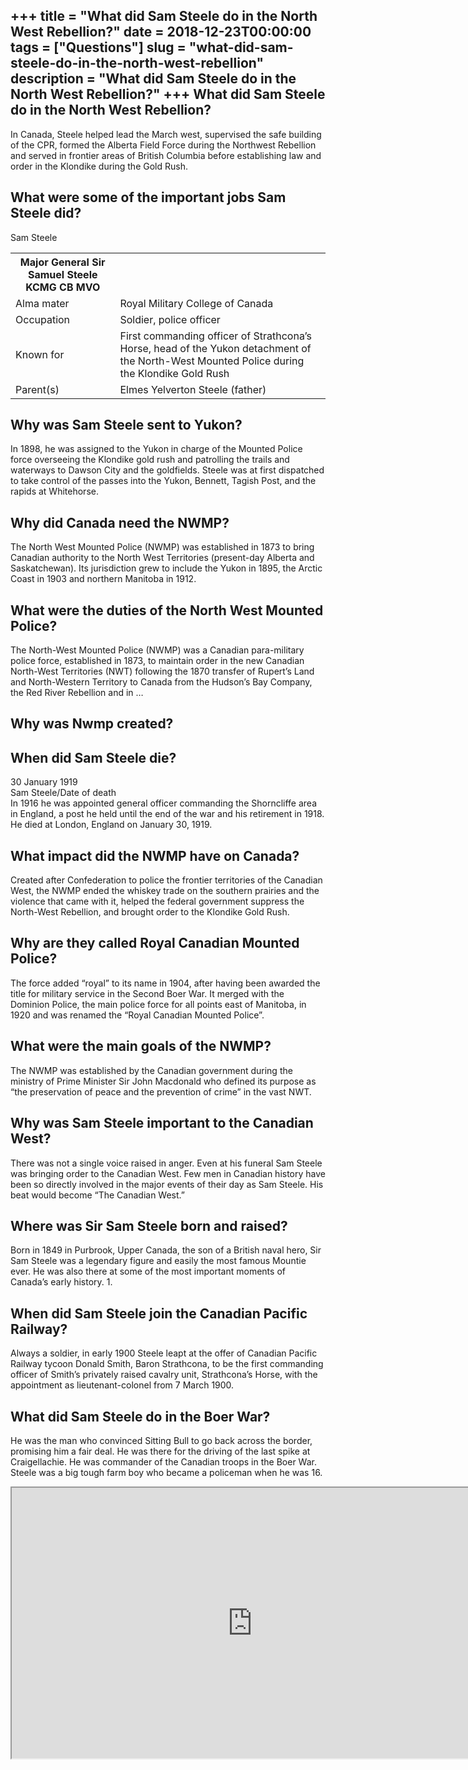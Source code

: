 +++
title = "What did Sam Steele do in the North West Rebellion?"
date = 2018-12-23T00:00:00
tags = ["Questions"]
slug = "what-did-sam-steele-do-in-the-north-west-rebellion"
description = "What did Sam Steele do in the North West Rebellion?"
+++
What did Sam Steele do in the North West Rebellion?
---------------------------------------------------

In Canada, Steele helped lead the March west, supervised the safe building of the CPR, formed the Alberta Field Force during the Northwest Rebellion and served in frontier areas of British Columbia before establishing law and order in the Klondike during the Gold Rush.

What were some of the important jobs Sam Steele did?
----------------------------------------------------

Sam Steele

<table><tr><th>Major General Sir Samuel Steele KCMG CB MVO</th></tr><tr><td>Alma mater</td><td>Royal Military College of Canada</td></tr><tr><td>Occupation</td><td>Soldier, police officer</td></tr><tr><td>Known for</td><td>First commanding officer of Strathcona’s Horse, head of the Yukon detachment of the North-West Mounted Police during the Klondike Gold Rush</td></tr><tr><td>Parent(s)</td><td>Elmes Yelverton Steele (father)</td></tr></table>

Why was Sam Steele sent to Yukon?
---------------------------------

In 1898, he was assigned to the Yukon in charge of the Mounted Police force overseeing the Klondike gold rush and patrolling the trails and waterways to Dawson City and the goldfields. Steele was at first dispatched to take control of the passes into the Yukon, Bennett, Tagish Post, and the rapids at Whitehorse.

Why did Canada need the NWMP?
-----------------------------

The North West Mounted Police (NWMP) was established in 1873 to bring Canadian authority to the North West Territories (present-day Alberta and Saskatchewan). Its jurisdiction grew to include the Yukon in 1895, the Arctic Coast in 1903 and northern Manitoba in 1912.

What were the duties of the North West Mounted Police?
------------------------------------------------------

The North-West Mounted Police (NWMP) was a Canadian para-military police force, established in 1873, to maintain order in the new Canadian North-West Territories (NWT) following the 1870 transfer of Rupert’s Land and North-Western Territory to Canada from the Hudson’s Bay Company, the Red River Rebellion and in …

Why was Nwmp created?
---------------------

When did Sam Steele die?
------------------------

30 January 1919  
Sam Steele/Date of death  
In 1916 he was appointed general officer commanding the Shorncliffe area in England, a post he held until the end of the war and his retirement in 1918. He died at London, England on January 30, 1919.

What impact did the NWMP have on Canada?
----------------------------------------

Created after Confederation to police the frontier territories of the Canadian West, the NWMP ended the whiskey trade on the southern prairies and the violence that came with it, helped the federal government suppress the North-West Rebellion, and brought order to the Klondike Gold Rush.

Why are they called Royal Canadian Mounted Police?
--------------------------------------------------

The force added “royal” to its name in 1904, after having been awarded the title for military service in the Second Boer War. It merged with the Dominion Police, the main police force for all points east of Manitoba, in 1920 and was renamed the “Royal Canadian Mounted Police”.

What were the main goals of the NWMP?
-------------------------------------

The NWMP was established by the Canadian government during the ministry of Prime Minister Sir John Macdonald who defined its purpose as “the preservation of peace and the prevention of crime” in the vast NWT.

Why was Sam Steele important to the Canadian West?
--------------------------------------------------

There was not a single voice raised in anger. Even at his funeral Sam Steele was bringing order to the Canadian West. Few men in Canadian history have been so directly involved in the major events of their day as Sam Steele. His beat would become “The Canadian West.”

Where was Sir Sam Steele born and raised?
-----------------------------------------

Born in 1849 in Purbrook, Upper Canada, the son of a British naval hero, Sir Sam Steele was a legendary figure and easily the most famous Mountie ever. He was also there at some of the most important moments of Canada’s early history. 1.

When did Sam Steele join the Canadian Pacific Railway?
------------------------------------------------------

Always a soldier, in early 1900 Steele leapt at the offer of Canadian Pacific Railway tycoon Donald Smith, Baron Strathcona, to be the first commanding officer of Smith’s privately raised cavalry unit, Strathcona’s Horse, with the appointment as lieutenant-colonel from 7 March 1900.

What did Sam Steele do in the Boer War?
---------------------------------------

He was the man who convinced Sitting Bull to go back across the border, promising him a fair deal. He was there for the driving of the last spike at Craigellachie. He was commander of the Canadian troops in the Boer War. Steele was a big tough farm boy who became a policeman when he was 16.

<iframe allow="accelerometer; autoplay; clipboard-write; encrypted-media; gyroscope; picture-in-picture" allowfullscreen="" class="__youtube_prefs__  epyt-is-override  no-lazyload" data-no-lazy="1" data-origheight="433" data-origwidth="770" data-skipgform_ajax_framebjll="" height="433" id="_ytid_75675" loading="lazy" src="https://www.youtube.com/embed/r00yaFwZ5bc?enablejsapi=1&autoplay=0&cc_load_policy=0&cc_lang_pref=&iv_load_policy=1&loop=0&modestbranding=0&rel=1&fs=1&playsinline=0&autohide=2&theme=dark&color=red&controls=1&" title="YouTube player" width="770"></iframe>